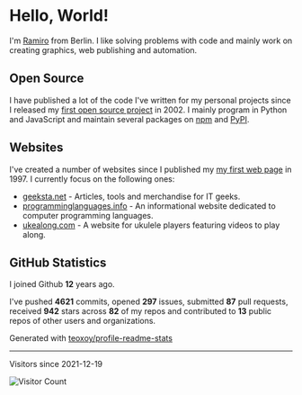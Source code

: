 # Hello, World!

I'm [Ramiro](https://ramiro.org/) from Berlin. I like solving problems with code and mainly work on creating graphics, web publishing and automation.

## Open Source

I have published a lot of the code I've written for my personal projects since I released my [first open source project](https://github.com/yaph/berlinifyer) in 2002. I mainly program in Python and JavaScript and maintain several packages on [npm](https://www.npmjs.com/~rg) and [PyPI](https://pypi.org/user/ramiro/).

## Websites

I've created a number of websites since I published my [my first web page](http://web.archive.org/web/19990429221519/http://angli02.kgw.tu-berlin.de/students/Ramiro/Ramiro.html) in 1997. I currently focus on the following ones:

* [geeksta.net](https://geeksta.net/) - Articles, tools and merchandise for IT geeks.
* [programminglanguages.info](https://programminglanguages.info/) - An informational website dedicated to computer programming languages.
* [ukealong.com](https://ukealong.com/) - A website for ukulele players featuring videos to play along.

## GitHub Statistics

I joined Github **12** years ago.

I've pushed **4621** commits, opened **297** issues, submitted **87** pull requests, received **942** stars across **82** of my repos and contributed to **13** public repos of other users and organizations.

Generated with [teoxoy/profile-readme-stats](https://github.com/teoxoy/profile-readme-stats)

---

Visitors since 2021-12-19

![Visitor Count](https://profile-counter.glitch.me/yaph/count.svg)